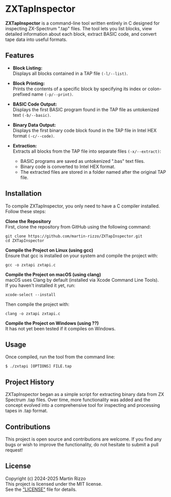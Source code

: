 # ZXTapInspector

**ZXTapInspector** is a command-line tool written entirely in C designed for inspecting ZX-Spectrum ".tap" files. The tool lets you list blocks, view detailed information about each block, extract BASIC code, and convert tape data into useful formats.


## Features
- **Block Listing:**  
  Displays all blocks contained in a TAP file `(-l/--list)`.

- **Block Printing:**  
  Prints the contents of a specific block by specifying its index or colon-prefixed name `(-p/--print)`.

- **BASIC Code Output:**  
  Displays the first BASIC program found in the TAP file as untokenized text `(-b/--basic)`.

- **Binary Data Output:**  
  Displays the first binary code block found in the TAP file in Intel HEX format `(-c/--code)`.

- **Extraction:**  
  Extracts all blocks from the TAP file into separate files `(-x/--extract)`:
  - BASIC programs are saved as untokenized ".bas" text files.
  - Binary code is converted to Intel HEX format.
  - The extracted files are stored in a folder named after the original TAP file.


## Installation
To compile ZXTapInspector, you only need to have a C compiler installed. Follow these steps:

**Clone the Repository**  
First, clone the repository from GitHub using the following command:
```
git clone https://github.com/martin-rizzo/ZXTapInspector.git
cd ZXTapInspector
```

**Compile the Project on Linux (using gcc)**  
Ensure that gcc is installed on your system and compile the project with:
```
gcc -o zxtapi zxtapi.c
```

**Compile the Project on macOS (using clang)**  
macOS uses Clang by default (installed via Xcode Command Line Tools).  
If you haven't installed it yet, run:
```
xcode-select --install
```
Then compile the project with:
```
clang -o zxtapi zxtapi.c
```
   
**Compile the Project on Windows (using ??)**  
It has not yet been tested if it compiles on Windows.


## Usage
Once compiled, run the tool from the command line:

```
$ ./zxtapi [OPTIONS] FILE.tap
```


## Project History
ZXTapInspector began as a simple script for extracting binary data from ZX Spectrum .tap files. Over time, more functionality was added and the concept evolved into a comprehensive tool for inspecting and processing tapes in .tap format.

## Contributions
This project is open source and contributions are welcome. If you find any bugs or wish to improve the functionality, do not hesitate to submit a pull request!

## License
Copyright (c) 2024-2025 Martin Rizzo  
This project is licensed under the MIT license.  
See the ["LICENSE"](LICENSE) file for details.
